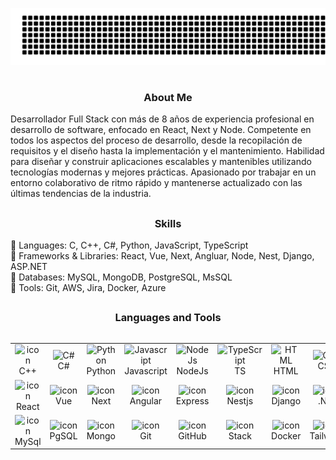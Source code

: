 ![gitartwork](gitartwork.svg)
# <h3 align="center"> About Me </h3>

Desarrollador Full Stack con más de 8 años de experiencia profesional en desarrollo de software, enfocado en React, Next y Node. Competente en todos los aspectos del proceso de desarrollo, desde la recopilación de requisitos y el diseño hasta la implementación y el mantenimiento. Habilidad para diseñar y construir aplicaciones escalables y mantenibles utilizando tecnologías modernas y mejores prácticas. Apasionado por trabajar en un entorno colaborativo de ritmo rápido y mantenerse actualizado con las últimas tendencias de la industria.

## <h3 align="center"> Skills </h3>

🔹  Languages: C, C++, C#, Python, JavaScript, TypeScript <br>
🔹  Frameworks & Libraries: React, Vue, Next, Angluar, Node, Nest, Django, ASP.NET <br>
🔹  Databases: MySQL, MongoDB, PostgreSQL, MsSQL <br>
🔹  Tools: Git, AWS, Jira, Docker, Azure <br>


## <h3 align="center"> Languages and Tools </h3>

<div style="display: flex; align-items: flex-start; align-content: center">  
<table style="text-align: center;">  
  <tr>  
    <td align="center" width="80" align="center" width="80">  
      <img  width="35" height="35" src="https://skillicons.dev/icons?i=cpp" alt="icon" alt="C++" />  
      <br>C++  
    </td>  
    <td align="center" width="80">  
      <img  width="35" height="35" src="https://skillicons.dev/icons?i=cs" alt="C#" />  
      <br>C#  
    </td> 
    <td align="center" width="80">  
      <img  width="35" height="35" src="https://skillicons.dev/icons?i=python" alt="Python" />  
      <br>Python  
    </td> 
    <td align="center" width="80">  
      <img  width="35" height="35" src="https://skillicons.dev/icons?i=js" alt="Javascript" />  
      <br>Javascript  
    </td>
    <td align="center" width="80">  
      <img  width="35" height="35" src="https://skillicons.dev/icons?i=nodejs" alt="NodeJs" />  
      <br>NodeJs  
    </td>   
    <td align="center" width="80">  
      <img  width="35" height="35" src="https://skillicons.dev/icons?i=ts" alt="TypeScript" />  
      <br>TS  
    </td>  
    <td align="center" width="80">  
    <img  width="35" height="35" src="https://skillicons.dev/icons?i=html" alt="HTML" />  
      <br>HTML  
    </td>  
    <td align="center" width="80">  
      <img  width="35" height="35" src="https://skillicons.dev/icons?i=css" alt="CSS" />  
      <br>CSS  
    </td> 
    <td align="center" width="80">  
      <img  width="35" height="35" src="https://skillicons.dev/icons?i=java" alt="Java" />  
      <br>Java  
    </td>  
    <td align="center" width="80">  
      <img  width="35" height="35" src="https://skillicons.dev/icons?i=php" alt="PHP" />  
      <br>PHP  
    </td>  
  </tr>  
  <tr>  
    <td align="center" width="80">  
      <img  width="35" height="35" src="https://skillicons.dev/icons?i=react" alt="icon" alt="React" />  
      <br>React  
    </td>
    <td align="center" width="80">  
      <img  width="35" height="35" src="https://skillicons.dev/icons?i=vue" alt="icon" alt="Vue" />  
      <br>Vue  
    </td>
    <td align="center" width="80">  
      <img  width="35" height="35" src="https://skillicons.dev/icons?i=next" alt="icon" alt="Next" />  
      <br>Next  
    </td>
    <td align="center" width="80">  
      <img  width="35" height="35" src="https://skillicons.dev/icons?i=angular" alt="icon" alt="Angular" />  
      <br>Angular  
    </td>
    <td align="center" width="80">  
      <img  width="35" height="35" src="https://skillicons.dev/icons?i=express" alt="icon" alt="Express" />  
      <br>Express  
    </td>
    <td align="center" width="80">  
      <img  width="35" height="35" src="https://skillicons.dev/icons?i=nestjs" alt="icon" alt="Nestjs" />  
      <br>Nestjs  
    </td>
    <td align="center" width="80">  
      <img  width="35" height="35" src="https://skillicons.dev/icons?i=django" alt="icon" alt="Django" />  
      <br>Django  
    </td>
    <td align="center" width="80">  
      <img  width="35" height="35" src="https://skillicons.dev/icons?i=dotnet" alt="icon" alt=".Net" />  
      <br>.Net  
    </td>
    <td align="center" width="80">  
      <img  width="35" height="35" src="https://skillicons.dev/icons?i=spring" alt="icon" alt="Spring" />  
      <br>Spring  
    </td>
    <td align="center" width="80">  
      <img  width="35" height="35" src="https://skillicons.dev/icons?i=laravel" alt="icon" alt="Laravel" />  
      <br>Laravel  
    </td>
  </tr>
  <tr>  
    <td align="center" width="80">  
      <img  width="35" height="35" src="https://skillicons.dev/icons?i=mysql" alt="icon" alt="MySql" />  
      <br>MySql  
    </td>
    <td align="center" width="80">  
      <img  width="35" height="35" src="https://skillicons.dev/icons?i=postgresql" alt="icon" alt="PostgreSQL" />  
      <br>PgSQL  
    </td>
    <td align="center" width="80">  
      <img  width="35" height="35" src="https://skillicons.dev/icons?i=mongodb" alt="icon" alt="MongoDB" />  
      <br>Mongo
    </td>
    <td align="center" width="80">  
      <img  width="35" height="35" src="https://skillicons.dev/icons?i=git" alt="icon" alt="Git" />  
      <br>Git  
    </td>
    <td align="center" width="80">  
      <img  width="35" height="35" src="https://skillicons.dev/icons?i=github" alt="icon" alt="GitHub" />  
      <br>GitHub  
    </td>
    <td align="center" width="80">  
      <img  width="35" height="35" src="https://skillicons.dev/icons?i=stackoverflow" alt="icon" alt="Stackoverflow" />  
      <br>Stack  
    </td>
    <td align="center" width="80">  
      <img  width="35" height="35" src="https://skillicons.dev/icons?i=docker" alt="icon" alt="Docker" />  
      <br>Docker  
    </td>
    <td align="center" width="80">  
      <img  width="35" height="35" src="https://skillicons.dev/icons?i=tailwind" alt="icon" alt="Tailwind" />  
      <br>Tailwind  
    </td>
    <td align="center" width="80">  
      <img  width="35" height="35" src="https://skillicons.dev/icons?i=threejs" alt="icon" alt="Threejs" />  
      <br>Threejs  
    </td>
    <td align="center" width="80">  
      <img  width="35" height="35" src="https://techstack-generator.vercel.app/aws-icon.svg" alt="icon" alt="AWS" />  
      <br>AWS  
    </td>
  </tr>
</table>  
</div>
<br/> 
